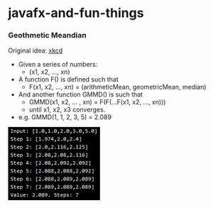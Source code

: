 # javafx-and-fun-things

### Geothmetic Meandian
Original idea: [xkcd](https://xkcd.com/2435/)

- Given a series of numbers:
    - (x1, x2, ..., xn)
- A function F() is defined such that
   - F(x1, x2, ..., xn) = (arithmeticMean, geometricMean, median)
- And another function GMMD() is such that
    - GMMD(x1, x2, ... , xn) = F(F(...F(x1, x2, ..., xn)))
    - until x1, x2, x3 converges.
- e.g. GMMD(1, 1, 2, 3, 5) = 2.089

![GeothmeticMeandian preview](https://github.com/uncleankiwi/javafx-and-fun-things/blob/master/previews/geothmeticmeandian.PNG)